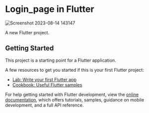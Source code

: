 # Login_page in Flutter
![Screenshot 2023-08-14 143147](https://github.com/sunil98660/Login_page/assets/142016488/0e1ed691-4fc2-4e3a-a792-9d1b8e5ef6cf)

A new Flutter project.

## Getting Started

This project is a starting point for a Flutter application.

A few resources to get you started if this is your first Flutter project:

- [Lab: Write your first Flutter app](https://docs.flutter.dev/get-started/codelab)
- [Cookbook: Useful Flutter samples](https://docs.flutter.dev/cookbook)

For help getting started with Flutter development, view the
[online documentation](https://docs.flutter.dev/), which offers tutorials,
samples, guidance on mobile development, and a full API reference.
